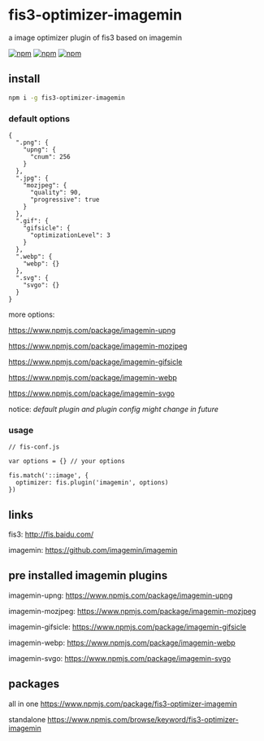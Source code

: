 # fis3-optimizer-imagemin
a image optimizer plugin of fis3 based on imagemin

[![npm](https://img.shields.io/npm/v/fis3-optimizer-imagemin.svg?style=flat-square)](https://www.npmjs.com/package/fis3-optimizer-imagemin)
[![npm](https://img.shields.io/npm/dt/fis3-optimizer-imagemin.svg?style=flat-square)](https://www.npmjs.com/package/fis3-optimizer-imagemin)
[![npm](https://img.shields.io/npm/dm/fis3-optimizer-imagemin.svg?style=flat-square)](https://www.npmjs.com/package/fis3-optimizer-imagemin)

## install
```sh
npm i -g fis3-optimizer-imagemin
```

### default options
```
{
  ".png": {
    "upng": {
      "cnum": 256
    }
  },
  ".jpg": {
    "mozjpeg": {
      "quality": 90,
      "progressive": true
    }
  },
  ".gif": {
    "gifsicle": {
      "optimizationLevel": 3
    }
  },
  ".webp": {
    "webp": {}
  },
  ".svg": {
    "svgo": {}
  }
}
```
more options:

https://www.npmjs.com/package/imagemin-upng

https://www.npmjs.com/package/imagemin-mozjpeg

https://www.npmjs.com/package/imagemin-gifsicle

https://www.npmjs.com/package/imagemin-webp

https://www.npmjs.com/package/imagemin-svgo


notice: *default plugin and plugin config might change in future*

### usage

```
// fis-conf.js

var options = {} // your options

fis.match('::image', {
  optimizer: fis.plugin('imagemin', options)
})
```

## links
fis3: http://fis.baidu.com/

imagemin: https://github.com/imagemin/imagemin

## pre installed imagemin plugins

imagemin-upng: https://www.npmjs.com/package/imagemin-upng

imagemin-mozjpeg: https://www.npmjs.com/package/imagemin-mozjpeg

imagemin-gifsicle: https://www.npmjs.com/package/imagemin-gifsicle

imagemin-webp: https://www.npmjs.com/package/imagemin-webp

imagemin-svgo: https://www.npmjs.com/package/imagemin-svgo


## packages
all in one
https://www.npmjs.com/package/fis3-optimizer-imagemin

standalone
https://www.npmjs.com/browse/keyword/fis3-optimizer-imagemin